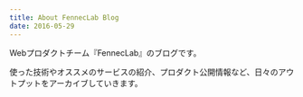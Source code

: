 ```yaml
---
title: About FennecLab Blog
date: 2016-05-29
---
```


Webプロダクトチーム『FennecLab』のブログです。

使った技術やオススメのサービスの紹介、プロダクト公開情報など、日々のアウトプットをアーカイブしていきます。
